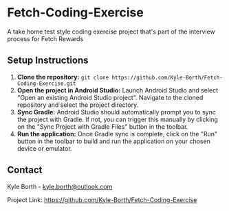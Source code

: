 # Fetch-Coding-Exercise

A take home test style coding exercise project that's part of the interview process for Fetch Rewards

## Setup Instructions

1. **Clone the repository:** `git clone https://github.com/Kyle-Borth/Fetch-Coding-Exercise.git`
2. **Open the project in Android Studio:** Launch Android Studio and select "Open an existing Android Studio project". Navigate to the cloned repository and select the project directory.
3. **Sync Gradle:**  Android Studio should automatically prompt you to sync the project with Gradle. If not, you can trigger this manually by clicking on the "Sync Project with Gradle Files" button in the toolbar.
4. **Run the application:** Once Gradle sync is complete, click on the "Run" button in the toolbar to build and run the application on your chosen device or emulator.

## Contact

Kyle Borth - kyle.borth@outlook.com

Project Link: https://github.com/Kyle-Borth/Fetch-Coding-Exercise